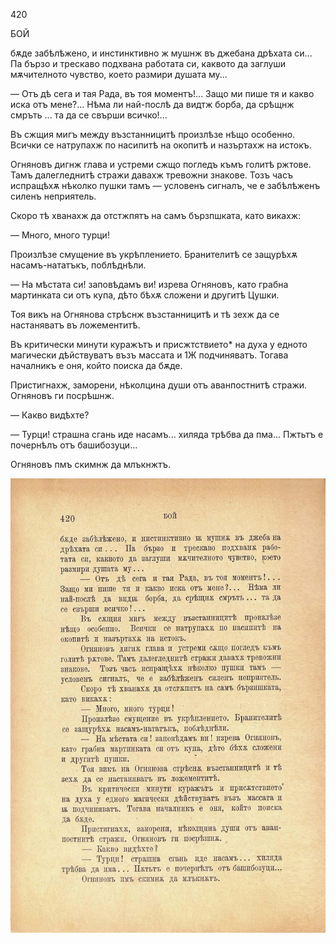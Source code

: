 ﻿420

БОЙ

бѫде забѣлѣжено, и инстинктивно ж мушнж въ джебана дрѣхата си... Па бързо и трескаво подхвана работата си, каквото да заглуши мѫчителното чувство, което размири душата му...

— Отъ дѣ сега и тая Рада, въ тоя моментъ!... Защо ми пише тя и какво иска отъ мене?... Нѣма ли най-послѣ да видтж борба, да срѣщнж смръть ... та да се свърши всичко!...

Въ сжщия мигъ между възстанницитѣ произлѣзе нѣщо особенно. Всички се натрупахж по насипитѣ на окопитѣ и назъртахж на истокъ.

Огняновъ дигнж глава и устреми сжщо погледъ къмъ голитѣ ржтове. Тамъ далегледнитѣ стражи давахж тревожни знакове. Тозъ часъ испращѣхѫ нѣколко пушки тамъ — условенъ сигналъ, че е забѣлѣженъ силенъ неприятель.

Скоро тѣ хванахж да отстжпятъ на самъ бързпшката, като викахж:

— Много, много турци!

Произлѣзе смущение въ укрѣплението. Бранителитѣ се защурѣхѫ насамъ-нататъкъ, поблѣднѣли.

— На мѣстата си! заповѣдамъ ви! изрева Огняновъ, като грабна мартинката си отъ купа, дѣто бѣхѫ сложени и другитѣ Цушки.

Тоя викъ на Огнянова стрѣснж възстанницитѣ и тѣ зехж да се настаняватъ въ ложементитѣ.

Въ критически минути куражътъ и присжтствието* на духа у едното магически дѣйствуватъ възъ массата и 1Ж подчиняватъ. Тогава началникъ е оня, който поиска да бѫде.

Пристигнахж, заморени, нѣколцина души отъ аванпостнитѣ стражи. Огняновъ ги посрѣшнж.

— Какво видѣхте?

— Турци! страшна сгань иде насамъ... хиляда трѣбва да пма... Пжтьтъ е почернѣлъ отъ башибозуци...

Огняновъ пмъ скимнж да млъкнжтъ.

![original](images/467.jpg)

